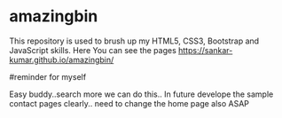 # amazingbin
This repository is used to brush up my HTML5, CSS3, Bootstrap and JavaScript skills.
Here You can see the pages https://sankar-kumar.github.io/amazingbin/


#reminder for myself

Easy buddy..search more we can do this..
In future develope the sample contact pages clearly.. need to change the home page also ASAP
